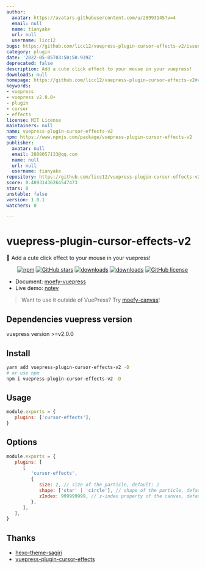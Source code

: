 ```yaml
---
author:
  avatar: https://avatars.githubusercontent.com/u/28993145?v=4
  email: null
  name: tianyake
  url: null
  username: licc12
bugs: https://github.com/licc12/vuepress-plugin-cursor-effects-v2/issues
category: plugin
date: '2022-05-05T03:50:50.939Z'
deprecated: false
description: Add a cute click effect to your mouse in your vuepress!
downloads: null
homepage: https://github.com/licc12/vuepress-plugin-cursor-effects-v2#readme
keywords:
- vuepress
- vuepress v2.0.0+
- plugin
- cursor
- effects
license: MIT License
maintainers: null
name: vuepress-plugin-cursor-effects-v2
npm: https://www.npmjs.com/package/vuepress-plugin-cursor-effects-v2
publisher:
  avatar: null
  email: 2808057133@qq.com
  name: null
  url: null
  username: tianyake
repository: https://github.com/licc12/vuepress-plugin-cursor-effects-v2
score: 0.48931436264547473
stars: 0
unstable: false
version: 1.0.1
watchers: 0

---
```


# vuepress-plugin-cursor-effects-v2 <GitHubLink repo="moefyit/vuepress-plugin-cursor-effects-v2"/>

:tada: Add a cute click effect to your mouse in your vuepress!

<p align="center">
   <a href="https://www.npmjs.com/package/vuepress-plugin-cursor-effects-v2" target="_blank"><img alt="npm" src="https://img.shields.io/npm/v/vuepress-plugin-cursor-effects-v2.svg"></a>
   <a href="https://github.com/moefyit/vuepress-plugin-cursor-effects-v2/stargazers" target="_blank"><img alt="GitHub stars" src="https://img.shields.io/github/stars/moefyit/vuepress-plugin-cursor-effects-v2"></a>
   <a href="https://www.npmjs.com/package/vuepress-plugin-cursor-effects-v2" target="_blank"><img alt="downloads" src="https://img.shields.io/npm/dt/vuepress-plugin-cursor-effects-v2.svg"></a>
   <a href="https://www.npmjs.com/package/vuepress-plugin-cursor-effects-v2" target="_blank"><img alt="downloads" src="https://img.shields.io/npm/dm/vuepress-plugin-cursor-effects-v2.svg"></a>
   <a href="https://github.com/moefyit/vuepress-plugin-cursor-effects-v2/blob/main/LICENSE" target="_blank"><img alt="GitHub license" src="https://img.shields.io/github/license/moefyit/vuepress-plugin-cursor-effects-v2"></a>
</p>

-  Document: [moefy-vuepress](https://moefyit.github.io/moefy-vuepress/)
-  Live demo: [notev](https://nyakku.moe/)

> Want to use it outside of VuePress? Try [moefy-canvas](https://github.com/moefyit/moefy-canvas)!

## Dependencies vuepress version

vuepress version >=v2.0.0

## Install

```bash
yarn add vuepress-plugin-cursor-effects-v2 -D
# or use npm
npm i vuepress-plugin-cursor-effects-v2 -D
```

## Usage

```javascript
module.exports = {
   plugins: ['cursor-effects'],
}
```

## Options

```js
module.exports = {
   plugins: [
      [
         'cursor-effects',
         {
            size: 2, // size of the particle, default: 2
            shape: ['star' | 'circle'], // shape of the particle, default: 'star'
            zIndex: 999999999, // z-index property of the canvas, default: 999999999
         },
      ],
   ],
}
```

## Thanks

-  [hexo-theme-sagiri](https://github.com/DIYgod/diygod.me/blob/master/themes/sagiri/src/cursor-effects.js)
-  [vuepress-plugin-cursor-effects](https://github.com/moefyit/vuepress-plugin-cursor-effects)
